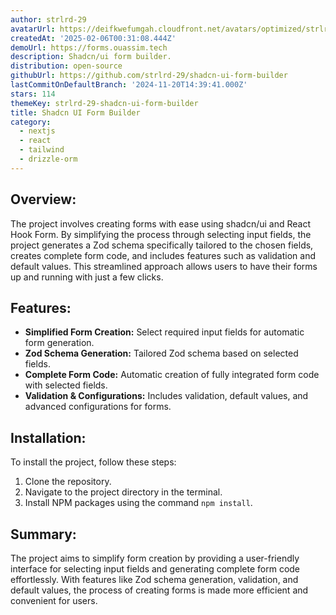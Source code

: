```yaml
---
author: strlrd-29
avatarUrl: https://deifkwefumgah.cloudfront.net/avatars/optimized/strlrd-29-shadcn-ui-form-builder-avatar-128.webp
createdAt: '2025-02-06T00:31:08.444Z'
demoUrl: https://forms.ouassim.tech
description: Shadcn/ui form builder.
distribution: open-source
githubUrl: https://github.com/strlrd-29/shadcn-ui-form-builder
lastCommitOnDefaultBranch: '2024-11-20T14:39:41.000Z'
stars: 114
themeKey: strlrd-29-shadcn-ui-form-builder
title: Shadcn UI Form Builder
category:
  - nextjs
  - react
  - tailwind
  - drizzle-orm
---
```

## Overview:
The project involves creating forms with ease using shadcn/ui and React Hook Form. By simplifying the process through selecting input fields, the project generates a Zod schema specifically tailored to the chosen fields, creates complete form code, and includes features such as validation and default values. This streamlined approach allows users to have their forms up and running with just a few clicks.

## Features:
- **Simplified Form Creation:** Select required input fields for automatic form generation.
- **Zod Schema Generation:** Tailored Zod schema based on selected fields.
- **Complete Form Code:** Automatic creation of fully integrated form code with selected fields.
- **Validation & Configurations:** Includes validation, default values, and advanced configurations for forms.

## Installation:
To install the project, follow these steps:
1. Clone the repository.
2. Navigate to the project directory in the terminal.
3. Install NPM packages using the command `npm install`.

## Summary:
The project aims to simplify form creation by providing a user-friendly interface for selecting input fields and generating complete form code effortlessly. With features like Zod schema generation, validation, and default values, the process of creating forms is made more efficient and convenient for users.